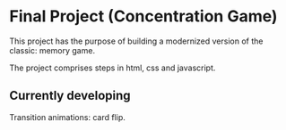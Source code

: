 # Final Project (Concentration Game)

This project has the purpose of building a modernized version of the classic: memory game.

The project comprises steps in html, css and javascript.

## Currently developing

Transition animations: card flip.